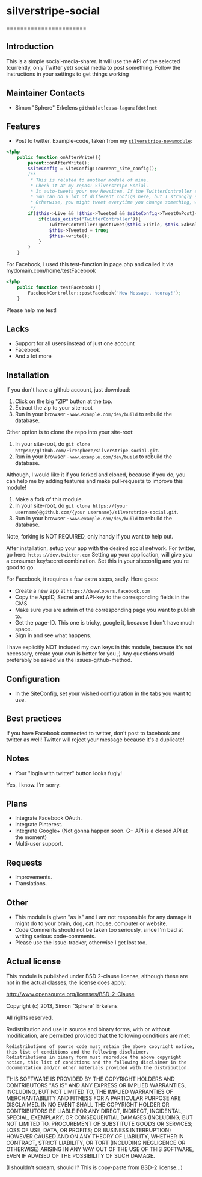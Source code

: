 # silverstripe-social
=======================

## Introduction

This is a simple social-media-sharer. It will use the API of the selected (currently, only Twitter yet) social media to post something.
Follow the instructions in your settings to get things working

## Maintainer Contacts

* Simon "Sphere" Erkelens `github[at]casa-laguna[dot]net`

## Features

* Post to twitter. Example-code, taken from my [`silverstripe-newsmodule`](https://github.com/Firesphere/silverstripe-newsmodule):

````php
<?php
	public function onAfterWrite(){
		parent::onAfterWrite();
		$siteConfig = SiteConfig::current_site_config();
		/**
		 * This is related to another module of mine.
		 * Check it at my repos: Silverstripe-Social.
		 * It auto-tweets your new Newsitem. If the TwitterController exists ofcourse.
		 * You can do a lot of different configs here, but I strongly suggest to include the "Tweeted" boolean in your $db declaration.
		 * Otherwise, you might tweet everytime you change something, which can get quite annoying ;)
		 */
		if($this->Live && !$this->Tweeted && $siteConfig->TweetOnPost){
			if(class_exists('TwitterController')){
				TwitterController::postTweet($this->Title, $this->AbsoluteLink());
				$this->Tweeted = true;
				$this->write();
			}
		}
	}

````
For Facebook, I used this test-function in page.php and called it via mydomain.com/home/testFacebook
````php
<?php
	public function testFacebook(){
		FacebookController::postFacebook('New Message, hooray!');
	}
````

Please help me test!

## Lacks

* Support for all users instead of just one account
* Facebook
* And a lot more

## Installation

If you don't have a github account, just download:
 1. Click on the big "ZIP" button at the top.
 2. Extract the zip to your site-root
 3. Run in your browser - `www.example.com/dev/build` to rebuild the database. 

Other option is to clone the repo into your site-root:
 1.  In your site-root, do `git clone https://github.com/Firesphere/silverstripe-social.git`. 
 2.  Run in your browser - `www.example.com/dev/build` to rebuild the database. 

Although, I would like it if you forked and cloned, because if you do, you can help me by adding features and make pull-requests to improve this module!
 1.  Make a fork of this module.
 2.  In your site-root, do `git clone https://{your username}@github.com/{your username}/silverstripe-social.git`. 
 3.  Run in your browser - `www.example.com/dev/build` to rebuild the database. 

Note, forking is NOT REQUIRED, only handy if you want to help out.

After installation, setup your app with the desired social network. For twitter, go here: `https://dev.twitter.com`
Setting up your application, will give you a consumer key/secret combination. Set this in your siteconfig and you're good to go.

For Facebook, it requires a few extra steps, sadly.
Here goes:
* Create a new app at `https://developers.facebook.com`
* Copy the AppID, Secret and API-key to the corresponding fields in the CMS
* Make sure you are admin of the corresponding page you want to publish to.
* Get the page-ID. This one is tricky, google it, because I don't have much space.
* Sign in and see what happens.


I have explicitly NOT included my own keys in this module, because it's not necessary, create your own is better for you ;)
Any questions would preferably be asked via the issues-github-method.

## Configuration

* In the SiteConfig, set your wished configuration in the tabs you want to use.

## Best practices

If you have Facebook connected to twitter, don't post to facebook and twitter as well! Twitter will reject your message because it's a duplicate!


## Notes

* Your "login with twitter" button looks fugly!

Yes, I know. I'm sorry.

## Plans

* Integrate Facebook OAuth.
* Integrate Pinterest.
* Integrate Google+ (Not gonna happen soon. G+ API is a closed API at the moment)
* Multi-user support.

## Requests

* Improvements.
* Translations.

## Other

* This module is given "as is" and I am not responsible for any damage it might do to your brain, dog, cat, house, computer or website.
* Code Comments should not be taken too seriously, since I'm bad at writing serious code-comments.
* Please use the Issue-tracker, otherwise I get lost too.

## Actual license

This module is published under BSD 2-clause license, although these are not in the actual classes, the license does apply:

http://www.opensource.org/licenses/BSD-2-Clause

Copyright (c) 2013, Simon "Sphere" Erkelens

All rights reserved.

Redistribution and use in source and binary forms, with or without modification, are permitted provided that the following conditions are met:

    Redistributions of source code must retain the above copyright notice, this list of conditions and the following disclaimer.
    Redistributions in binary form must reproduce the above copyright notice, this list of conditions and the following disclaimer in the documentation and/or other materials provided with the distribution.

THIS SOFTWARE IS PROVIDED BY THE COPYRIGHT HOLDERS AND CONTRIBUTORS "AS IS" AND ANY EXPRESS OR IMPLIED WARRANTIES, INCLUDING, BUT NOT LIMITED TO, THE IMPLIED WARRANTIES OF MERCHANTABILITY AND FITNESS FOR A PARTICULAR PURPOSE ARE DISCLAIMED. IN NO EVENT SHALL THE COPYRIGHT HOLDER OR CONTRIBUTORS BE LIABLE FOR ANY DIRECT, INDIRECT, INCIDENTAL, SPECIAL, EXEMPLARY, OR CONSEQUENTIAL DAMAGES (INCLUDING, BUT NOT LIMITED TO, PROCUREMENT OF SUBSTITUTE GOODS OR SERVICES; LOSS OF USE, DATA, OR PROFITS; OR BUSINESS INTERRUPTION) HOWEVER CAUSED AND ON ANY THEORY OF LIABILITY, WHETHER IN CONTRACT, STRICT LIABILITY, OR TORT (INCLUDING NEGLIGENCE OR OTHERWISE) ARISING IN ANY WAY OUT OF THE USE OF THIS SOFTWARE, EVEN IF ADVISED OF THE POSSIBILITY OF SUCH DAMAGE.


(I shouldn't scream, should I? This is copy-paste from BSD-2 license...)
